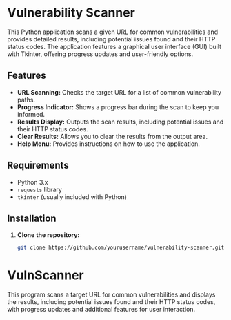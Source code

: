 # Vulnerability Scanner

This Python application scans a given URL for common vulnerabilities and provides detailed results, including potential issues found and their HTTP status codes. The application features a graphical user interface (GUI) built with Tkinter, offering progress updates and user-friendly options.

## Features

- **URL Scanning:** Checks the target URL for a list of common vulnerability paths.
- **Progress Indicator:** Shows a progress bar during the scan to keep you informed.
- **Results Display:** Outputs the scan results, including potential issues and their HTTP status codes.
- **Clear Results:** Allows you to clear the results from the output area.
- **Help Menu:** Provides instructions on how to use the application.

## Requirements

- Python 3.x
- `requests` library
- `tkinter` (usually included with Python)

## Installation

1. **Clone the repository:**

   ```bash
   git clone https://github.com/yourusername/vulnerability-scanner.git

# VulnScanner
This program scans a target URL for common vulnerabilities and displays the results, including potential issues found and their HTTP status codes, with progress updates and additional features for user interaction.
